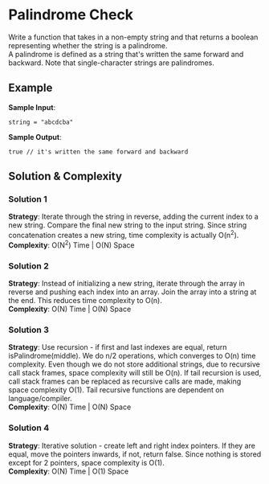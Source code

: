 # Palindrome Check  
Write a function that takes in a non-empty string and that returns a boolean representing whether the string is a palindrome.  
A palindrome is defined as a string that's written the same forward and backward. Note that single-character strings are palindromes.  

## Example  
__Sample Input__:  
```
string = "abcdcba"
```
__Sample Output__:
```
true // it's written the same forward and backward
```

## Solution & Complexity  
### Solution 1  
__Strategy__: Iterate through the string in reverse, adding the current index to a new string. Compare the final new string to the input string. Since string concatenation creates a new string, time complexity is actually O(n<sup>2</sup>).  
__Complexity__: O(N<sup>2</sup>) Time | O(N) Space  

### Solution 2  
__Strategy__: Instead of initializing a new string, iterate through the array in reverse and pushing each index into an array. Join the array into a string at the end. This reduces time complexity to O(n).  
__Complexity__: O(N) Time | O(N) Space  

### Solution 3  
__Strategy__: Use recursion - if first and last indexes are equal, return isPalindrome(middle). We do n/2 operations, which converges to O(n) time complexity. Even though we do not store additional strings, due to recursive call stack frames, space complexity will still be O(n). If tail recursion is used, call stack frames can be replaced as recursive calls are made, making space complexity O(1). Tail recursive functions are dependent on language/compiler.  
__Complexity__: O(N) Time | O(N) Space  

### Solution 4  
__Strategy__: Iterative solution - create left and right index pointers. If they are equal, move the pointers inwards, if not, return false. Since nothing is stored except for 2 pointers, space complexity is O(1).  
__Complexity__: O(N) Time | O(1) Space  